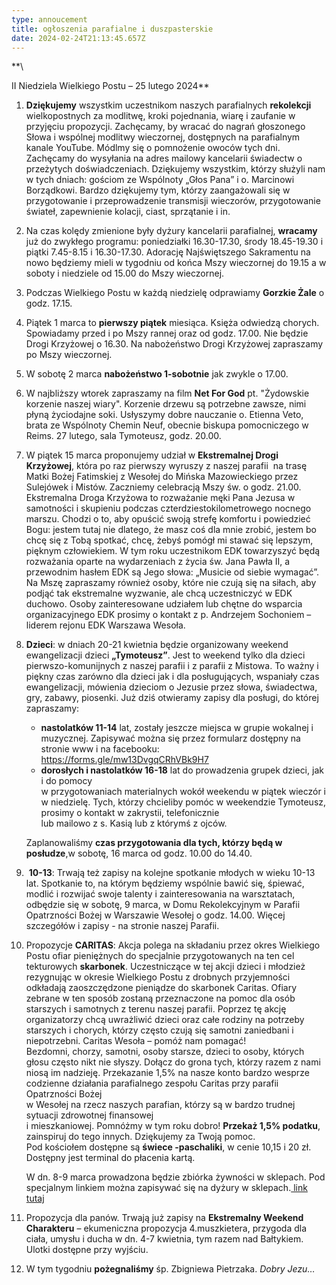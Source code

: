 ```yaml
---
type: annoucement
title: ogłoszenia parafialne i duszpasterskie
date: 2024-02-24T21:13:45.657Z
---
```

<!--StartFragment-->**\
II Niedziela Wielkiego Postu – 25 lutego 2024**

1. **Dziękujemy** wszystkim uczestnikom naszych parafialnych **rekolekcji** wielkopostnych za modlitwę, kroki pojednania, wiarę i zaufanie w przyjęciu propozycji. Zachęcamy, by wracać do nagrań głoszonego Słowa i wspólnej modlitwy wieczornej, dostępnych na parafialnym kanale YouTube. Módlmy się o pomnożenie owoców tych dni. Zachęcamy do wysyłania na adres mailowy kancelarii świadectw o przeżytych doświadczeniach. Dziękujemy wszystkim, którzy służyli nam w tych dniach: gościom ze Wspólnoty „Głos Pana” i o. Marcinowi Borządkowi. Bardzo dziękujemy tym, którzy zaangażowali się w przygotowanie i przeprowadzenie transmisji wieczorów, przygotowanie świateł, zapewnienie kolacji, ciast, sprzątanie i in. 
2. Na czas kolędy zmienione były dyżury kancelarii parafialnej, **wracamy** już do zwykłego programu: poniedziałki 16.30-17.30, środy 18.45-19.30 i piątki 7.45-8.15 i 16.30-17.30. Adorację Najświętszego Sakramentu na nowo będziemy mieli w tygodniu od końca Mszy wieczornej do 19.15 a w soboty i niedziele od 15.00 do Mszy wieczornej.
3. Podczas Wielkiego Postu w każdą niedzielę odprawiamy **Gorzkie Żale** o godz. 17.15.
4. Piątek 1 marca to **pierwszy piątek** miesiąca. Księża odwiedzą chorych. Spowiadamy przed i po Mszy rannej oraz od godz. 17.00. Nie będzie Drogi Krzyżowej o 16.30. Na nabożeństwo Drogi Krzyżowej zapraszamy po Mszy wieczornej.   
5. W sobotę 2 marca **nabożeństwo 1-sobotnie** jak zwykle o 17.00.
6. W najbliższy wtorek zapraszamy na film **Net For God** pt. "Żydowskie korzenie naszej wiary". Korzenie drzewu są potrzebne zawsze, nimi płyną życiodajne soki. Usłyszymy dobre nauczanie o. Etienna Veto, brata ze Wspólnoty Chemin Neuf, obecnie biskupa pomocniczego w Reims. 27 lutego, sala Tymoteusz, godz. 20.00.
7. W piątek 15 marca proponujemy udział w **Ekstremalnej Drogi Krzyżowej**, która po raz pierwszy wyruszy z naszej parafii  na trasę Matki Bożej Fatimskiej z Wesołej do Mińska Mazowieckiego przez Sulejówek i Mistów. Zaczniemy celebracją Mszy św. o godz. 21.00. Ekstremalna Droga Krzyżowa to rozważanie męki Pana Jezusa w samotności i skupieniu podczas czterdziestokilometrowego nocnego marszu. Chodzi o to, aby opuścić swoją strefę komfortu i powiedzieć Bogu: jestem tutaj nie dlatego, że masz coś dla mnie zrobić, jestem bo chcę się z Tobą spotkać, chcę, żebyś pomógł mi stawać się lepszym, pięknym człowiekiem. W tym roku uczestnikom EDK towarzyszyć będą rozważania oparte na wydarzeniach z życia św. Jana Pawła II, a przewodnim hasłem EDK są Jego słowa: „Musicie od siebie wymagać”. Na Mszę zapraszamy również osoby, które nie czują się na siłach, aby podjąć tak ekstremalne wyzwanie, ale chcą uczestniczyć w EDK duchowo. Osoby zainteresowane udziałem lub chętne do wsparcia organizacyjnego EDK prosimy o kontakt z p. Andrzejem Sochoniem – liderem rejonu EDK Warszawa Wesoła.
8. **Dzieci**: w dniach 20-21 kwietnia będzie organizowany weekend ewangelizacji dzieci **„Tymoteusz”**. Jest to weekend tylko dla dzieci pierwszo-komunijnych z naszej parafii i z parafii z Mistowa. To ważny i piękny czas zarówno dla dzieci jak i dla posługujących, wspaniały czas ewangelizacji, mówienia dzieciom o Jezusie przez słowa, świadectwa, gry, zabawy, piosenki. Już dziś otwieramy zapisy dla posługi, do której zapraszamy:

   * **nastolatków 11-14** lat, zostały jeszcze miejsca w grupie wokalnej i muzycznej. Zapisywać można się przez formularz dostępny na stronie www i na facebooku: <https://forms.gle/mw13DvgqCRhVBk9H7>
   * **dorosłych i nastolatków 16-18** lat do prowadzenia grupek dzieci, jak i do pomocy\
     w przygotowaniach materialnych wokół weekendu w piątek wieczór i w niedzielę. Tych, którzy chcieliby pomóc w weekendzie Tymoteusz, prosimy o kontakt w zakrystii, telefonicznie\
     lub mailowo z s. Kasią lub z którymś z ojców.

   Zaplanowaliśmy **czas przygotowania dla tych, którzy będą w posłudze**,w sobotę, 16 marca od godz. 10.00 do 14.40.
9.  **10-13**: Trwają też zapisy na kolejne spotkanie młodych w wieku 10-13 lat. Spotkanie to, na którym będziemy wspólnie bawić się, śpiewać, modlić i rozwijać swoje talenty i zainteresowania na warsztatach, odbędzie się w sobotę, 9 marca, w Domu Rekolekcyjnym w Parafii Opatrzności Bożej w Warszawie Wesołej o godz. 14.00. Więcej szczegółów i zapisy - na stronie naszej Parafii.
10. Propozycje **CARITAS**: Akcja polega na składaniu przez okres Wielkiego Postu ofiar pieniężnych do specjalnie przygotowanych na ten cel tekturowych **skarbonek**. Uczestniczące w tej akcji dzieci i młodzież rezygnując w okresie Wielkiego Postu z drobnych przyjemności odkładają zaoszczędzone pieniądze do skarbonek Caritas. Ofiary zebrane w ten sposób zostaną przeznaczone na pomoc dla osób starszych i samotnych z terenu naszej parafii. Poprzez tę akcję organizatorzy chcą uwrażliwić dzieci oraz całe rodziny na potrzeby starszych i chorych, którzy często czują się samotni zaniedbani i niepotrzebni. Caritas Wesoła – pomóż nam pomagać! \
    Bezdomni, chorzy, samotni, osoby starsze, dzieci to osoby, których głosu często nikt nie słyszy. Dołącz do grona tych, którzy razem z nami niosą im nadzieję. Przekazanie 1,5% na nasze konto bardzo wesprze codzienne działania parafialnego zespołu Caritas przy parafii Opatrzności Bożej\
    w Wesołej na rzecz naszych parafian, którzy są w bardzo trudnej sytuacji zdrowotnej finansowej\
    i mieszkaniowej. Pomnóżmy w tym roku dobro! **Przekaż 1,5% podatku**, zainspiruj do tego innych. Dziękujemy za Twoją pomoc.\
    Pod kościołem dostępne są **świece -paschaliki**, w cenie 10,15 i 20 zł. Dostępny jest terminal do płacenia kartą.

    W dn. 8-9 marca prowadzona będzie zbiórka żywności w sklepach. Pod specjalnym linkiem można zapisywać się na dyżury w sklepach.[ link tutaj](https://docs.google.com/file/d/1RSpQCfjW1IYQPEgxafVDc_ZMkK5856uv/edit?usp=docslist_api&filetype=msexcel)
11. Propozycja dla panów. Trwają już zapisy na **Ekstremalny Weekend Charakteru** – ekumeniczna propozycja 4.muszkietera, przygoda dla ciała, umysłu i ducha w dn. 4-7 kwietnia, tym razem nad Bałtykiem. Ulotki dostępne przy wyjściu.  
12. W tym tygodniu **pożegnaliśmy** śp. Zbigniewa Pietrzaka. *Dobry Jezu…*

<!--EndFragment-->